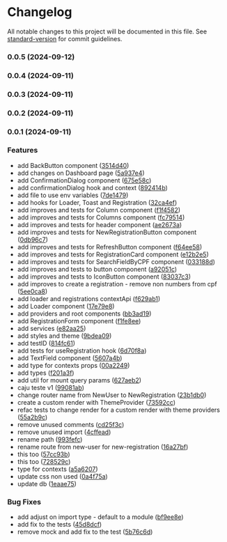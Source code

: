 # Changelog

All notable changes to this project will be documented in this file. See [standard-version](https://github.com/conventional-changelog/standard-version) for commit guidelines.

### 0.0.5 (2024-09-12)

### 0.0.4 (2024-09-11)

### 0.0.3 (2024-09-11)

### 0.0.2 (2024-09-11)

### 0.0.1 (2024-09-11)


### Features

* add BackButton component ([3514d40](https://github.com/leodionizio/caju-front-teste-1/commit/3514d4066246dc049dd99ba7b7c11fa3b0549086))
* add changes on Dashboard page ([5a937e4](https://github.com/leodionizio/caju-front-teste-1/commit/5a937e44a6f954fccb74415c6aa432cb0e351683))
* add ConfirmationDialog component ([675e58c](https://github.com/leodionizio/caju-front-teste-1/commit/675e58cd041fcce497b23c03e334ff39b42724e7))
* add confirmationDialog hook and context ([892414b](https://github.com/leodionizio/caju-front-teste-1/commit/892414b755a9eb7d035f9f87270b970c0c127787))
* add file to use env variables ([7de1479](https://github.com/leodionizio/caju-front-teste-1/commit/7de1479932174c184752b4d56744d92f2886677f))
* add hooks for Loader, Toast and Registration ([32ca4ef](https://github.com/leodionizio/caju-front-teste-1/commit/32ca4ef0cd9e8b0ef80273a4ee5eaedeaf5cd41a))
* add improves and tests for Column component ([f1f4582](https://github.com/leodionizio/caju-front-teste-1/commit/f1f458282abd3406b0cb56d1fde883e0fc91bee5))
* add improves and tests for Columns component ([fc79514](https://github.com/leodionizio/caju-front-teste-1/commit/fc795141d595e08b26a86c037b03a3947b879e21))
* add improves and tests for header component ([ae2673a](https://github.com/leodionizio/caju-front-teste-1/commit/ae2673ac7f2c96c2772750a7117840109fa3fb4a))
* add improves and tests for NewRegistrationButton component ([0db96c7](https://github.com/leodionizio/caju-front-teste-1/commit/0db96c7b37376cab0be2b3a8a9c8353e2a570e0f))
* add improves and tests for RefreshButton component ([f64ee58](https://github.com/leodionizio/caju-front-teste-1/commit/f64ee58a395b4ba3737c1477759cd310238dbed7))
* add improves and tests for RegistrationCard component ([e12b2e5](https://github.com/leodionizio/caju-front-teste-1/commit/e12b2e51a2ed638d82c83ced7d9a696cc145ee37))
* add improves and tests for SearchFieldByCPF component ([033188d](https://github.com/leodionizio/caju-front-teste-1/commit/033188deb33253c02ba72d17303cab761f2b9bfd))
* add improves and tests to button component ([a92051c](https://github.com/leodionizio/caju-front-teste-1/commit/a92051c97596f9ef99a2d44514525aeaa6da2763))
* add improves and tests to IconButton component ([83037c3](https://github.com/leodionizio/caju-front-teste-1/commit/83037c399a393979e3031eee2ffe3dcba19928c0))
* add improves to create a registration - remove non numbers from cpf ([5ee0ca8](https://github.com/leodionizio/caju-front-teste-1/commit/5ee0ca83a4086a07cf46e2bba2872c124920224d))
* add loader and registrations contextApi ([f629ab1](https://github.com/leodionizio/caju-front-teste-1/commit/f629ab1792e683045055bdfd2f79185e2cd3d458))
* add Loader component ([17e79e8](https://github.com/leodionizio/caju-front-teste-1/commit/17e79e872cdcb0c56d7267a0bf23220fd1127141))
* add providers and root components ([bb3ad19](https://github.com/leodionizio/caju-front-teste-1/commit/bb3ad194a5b10d2f8259dab9b22ad7f44cf53351))
* add RegistrationForm component ([f1fe8ee](https://github.com/leodionizio/caju-front-teste-1/commit/f1fe8ee8eeb31d6f34da839b3b9ce6d0e07502ee))
* add services ([e82aa25](https://github.com/leodionizio/caju-front-teste-1/commit/e82aa25ccbb49b9765904a9caf1c6e8f88e5fe3b))
* add styles and theme ([9bdea09](https://github.com/leodionizio/caju-front-teste-1/commit/9bdea09d1a8be8ee437c1c714a5df6fb38075924))
* add testID ([814fc61](https://github.com/leodionizio/caju-front-teste-1/commit/814fc61e46ae50ae302e342ae484fa8fc5664278))
* add tests for useRegistration hook ([6d70f8a](https://github.com/leodionizio/caju-front-teste-1/commit/6d70f8a7a38a9fb6f49a65a5db20353250a3120c))
* add TextField component ([5607a4b](https://github.com/leodionizio/caju-front-teste-1/commit/5607a4b69a11e6b54695ea180e72329f977af70f))
* add type for contexts props ([00a2249](https://github.com/leodionizio/caju-front-teste-1/commit/00a2249b2c0d94a2ec1872a84b9462b4ac77c5ad))
* add types ([f201a3f](https://github.com/leodionizio/caju-front-teste-1/commit/f201a3f845119bbbf7f5950f149a67d3a8886f9a))
* add util for mount query params ([627aeb2](https://github.com/leodionizio/caju-front-teste-1/commit/627aeb20d4631678848151c005eb7dd252ba3dd2))
* caju teste v1 ([99081ab](https://github.com/leodionizio/caju-front-teste-1/commit/99081ab50d2c2331497f7186c7f66d9b313607dd))
* change router name from NewUser to NewRegistration ([23b1db0](https://github.com/leodionizio/caju-front-teste-1/commit/23b1db0ea3f45c30d5c85abbd20caee9b754b726))
* create a custom render with ThemeProvider ([73592cc](https://github.com/leodionizio/caju-front-teste-1/commit/73592cc8f46e8ed13dc7b7f6ff62c5eed6fcdda9))
* refac tests to change render for a custom render with theme providers ([55a2b9c](https://github.com/leodionizio/caju-front-teste-1/commit/55a2b9cae95b46035220eafb88789b5ee7c21638))
* remove unused comments ([cd25f3c](https://github.com/leodionizio/caju-front-teste-1/commit/cd25f3c2a4d26f42a3585a52272e14e3cba49407))
* remove unused import ([4cffead](https://github.com/leodionizio/caju-front-teste-1/commit/4cffead3d4db401b93345432d3329c266e86fbd7))
* rename path ([993fefc](https://github.com/leodionizio/caju-front-teste-1/commit/993fefcb7307c5ef2312097f1a9dd4af5dc59ac0))
* rename route from new-user for new-registration ([16a27bf](https://github.com/leodionizio/caju-front-teste-1/commit/16a27bf67cb49a8157703a09a5796e423d2741d5))
* this too ([57cc93b](https://github.com/leodionizio/caju-front-teste-1/commit/57cc93b868a83d2b968ef4dabee67ca4794dfed9))
* this too ([728529c](https://github.com/leodionizio/caju-front-teste-1/commit/728529cdc9d6f2c0d8424cfb296516b85dc33025))
* type for contexts ([a5a6207](https://github.com/leodionizio/caju-front-teste-1/commit/a5a620721c93ad53734fe82db4c85c9e0aede4b8))
* update css non used ([0a4f75a](https://github.com/leodionizio/caju-front-teste-1/commit/0a4f75a266d228830429aece3ce24f82fcf5bfd4))
* update db ([1eaae75](https://github.com/leodionizio/caju-front-teste-1/commit/1eaae75b690315aae3e8acb89c7ccc43a92b2b84))


### Bug Fixes

* add adjust on import type - default to a module ([bf9ee8e](https://github.com/leodionizio/caju-front-teste-1/commit/bf9ee8e41db9c9aae202f4c22def19d795b5f468))
* add fix to the tests ([45d8dcf](https://github.com/leodionizio/caju-front-teste-1/commit/45d8dcf4229e8e02ff0e3fc31d5d140132171078))
* remove mock and add fix to the test ([5b76c6d](https://github.com/leodionizio/caju-front-teste-1/commit/5b76c6da9a38a347c1d9de6719784d4ceb67ddaa))
